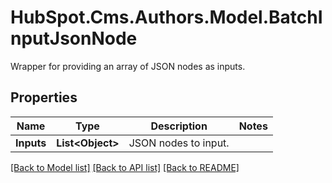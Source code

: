 # HubSpot.Cms.Authors.Model.BatchInputJsonNode
Wrapper for providing an array of JSON nodes as inputs.

## Properties

Name | Type | Description | Notes
------------ | ------------- | ------------- | -------------
**Inputs** | **List&lt;Object&gt;** | JSON nodes to input. | 

[[Back to Model list]](../README.md#documentation-for-models) [[Back to API list]](../README.md#documentation-for-api-endpoints) [[Back to README]](../README.md)

